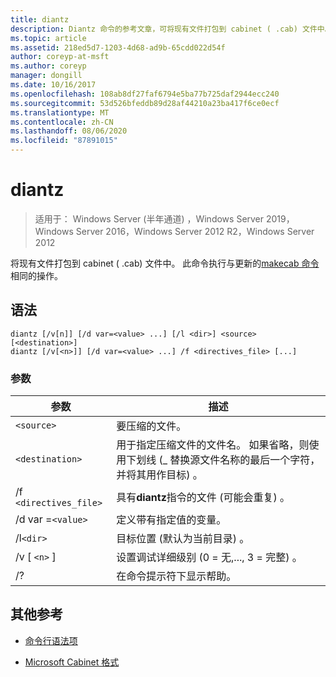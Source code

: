 ```yaml
---
title: diantz
description: Diantz 命令的参考文章，可将现有文件打包到 cabinet ( .cab) 文件中。
ms.topic: article
ms.assetid: 218ed5d7-1203-4d68-ad9b-65cdd022d54f
author: coreyp-at-msft
ms.author: coreyp
manager: dongill
ms.date: 10/16/2017
ms.openlocfilehash: 108ab8df27faf6794e5ba77b725daf2944ecc240
ms.sourcegitcommit: 53d526bfeddb89d28af44210a23ba417f6ce0ecf
ms.translationtype: MT
ms.contentlocale: zh-CN
ms.lasthandoff: 08/06/2020
ms.locfileid: "87891015"
---
```

# <a name="diantz"></a>diantz

> 适用于： Windows Server (半年通道) ，Windows Server 2019，Windows Server 2016，Windows Server 2012 R2，Windows Server 2012

将现有文件打包到 cabinet ( .cab) 文件中。 此命令执行与更新的[makecab 命令](makecab.md)相同的操作。

## <a name="syntax"></a>语法

```
diantz [/v[n]] [/d var=<value> ...] [/l <dir>] <source> [<destination>]
diantz [/v[<n>]] [/d var=<value> ...] /f <directives_file> [...]
```

### <a name="parameters"></a>参数

| 参数 | 描述 |
| --------- | ----------- |
| `<source>` | 要压缩的文件。 |
| `<destination>` | 用于指定压缩文件的文件名。 如果省略，则使用下划线 (_ 替换源文件名称的最后一个字符，并将其用作目标) 。 |
| /f `<directives_file>` | 具有**diantz**指令的文件 (可能会重复) 。 |
| /d var =`<value>` | 定义带有指定值的变量。 |
| /l`<dir>` | 目标位置 (默认为当前目录) 。 |
| /v [ `<n>` ] | 设置调试详细级别 (0 = 无,..., 3 = 完整) 。 |
| /? | 在命令提示符下显示帮助。 |

## <a name="additional-references"></a>其他参考

- [命令行语法项](command-line-syntax-key.md)

- [Microsoft Cabinet 格式](/previous-versions/bb417343(v=msdn.10))
